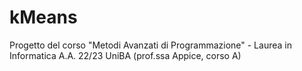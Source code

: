 # kMeans
Progetto del corso "Metodi Avanzati di Programmazione" - Laurea in Informatica A.A. 22/23 UniBA (prof.ssa Appice, corso A)
